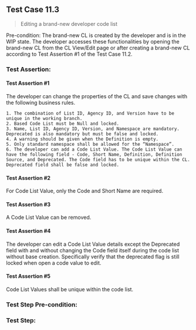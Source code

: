 ## Test Case 11.3

> Editing a brand-new developer code list

Pre-condition: The brand-new CL is created by the developer and is in the WIP state. The developer accesses these functionalities by opening the brand-new CL from the CL View/Edit page or after creating a brand-new CL according to Test Assertion #1 of the Test Case 11.2.

### Test Assertion:

#### Test Assertion #1
The developer can change the properties of the CL and save changes with the following business rules.

	1. The combination of List ID, Agency ID, and Version have to be unique in the working branch.
	2. Based Code List must be Null and locked.
	3. Name, List ID, Agency ID, Version, and Namespace are mandatory. Deprecated is also mandatory but must be false and locked.
	4. A warning should be given when the Definition is empty.
	5. Only standard namespace shall be allowed for the “Namespace”.
	6. The developer can add a Code List Value. The Code List Value can have the following field - Code, Short Name, Definition, Definition Source, and Deprecated. The Code field has to be unique within the CL. Deprecated field shall be false and locked.

#### Test Assertion #2
For Code List Value, only the Code and Short Name are required.

#### Test Assertion #3
A Code List Value can be removed.

#### Test Assertion #4
The developer can edit a Code List Value details except the Deprecated field with and without changing the Code field itself during the code list without base creation. Specifically verify that the deprecated flag is still locked when open a code value to edit.

#### Test Assertion #5
Code List Values shall be unique within the code list.

### Test Step Pre-condition:



### Test Step: